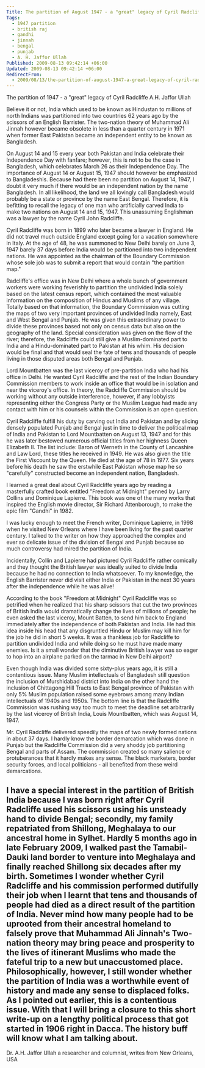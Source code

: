 ```yaml
---
Title: The partition of August 1947 - a "great" legacy of Cyril Radcliffe
Tags:
  - 1947 partition
  - british raj
  - gandhi
  - jinnah
  - bengal
  - punjab
  - A. H. Jaffor Ullah
Published: 2009-08-13 09:42:14 +06:00
Updated: 2009-08-13 09:42:14 +06:00
RedirectFrom:
  - 2009/08/13/the-partition-of-august-1947-a-great-legacy-of-cyril-radcliffe/
---
```


The partition of 1947 - a "great" legacy of Cyril Radcliffe
A.H. Jaffor Ullah

Believe it or not, India which used to be known as Hindustan to millions of north Indians was partitioned into two countries 62 years ago by the scissors of an English Barrister.  The two-nation theory of Muhammad Ali Jinnah however became obsolete in less than a quarter century in 1971 when former East Pakistan became an independent entity to be known as Bangladesh.  

On August 14 and 15 every year both Pakistan and India celebrate their Independence Day with fanfare; however, this is not to be the case in Bangladesh, which celebrates March 26 as their Independence Day.  The importance of August 14 or August 15, 1947 should however be emphasized to Bangladeshis.  Because had there been no partition on August 14, 1947, I doubt it very much if there would be an independent nation by the name Bangladesh.  In all likelihood, the land we all lovingly call Bangladesh would probably be a state or province by the name East Bengal. Therefore, it is befitting to recall the legacy of one man who artificially carved India to make two nations on August 14 and 15, 1947.  This unassuming Englishman was a lawyer by the name Cyril John Radcliffe.

Cyril Radcliffe was born in 1899 who later became a lawyer in England.  He did not travel much outside England except going for a vacation somewhere in Italy.  At the age of 48, he was summoned to New Delhi barely on June 3, 1947 barely 37 days before India would be partitioned into two independent nations. He was appointed as the chairman of the Boundary Commission whose sole job was to submit a report that would contain "the partition map." 

Radcliffe's office was in New Delhi where a whole bunch of government workers were working feverishly to partition the undivided India solely based on the latest census report, which contained the most valuable information on the composition of Hindus and Muslims of any village.  Totally based on that information, the Boundary Commission was cutting the maps of two very important provinces of undivided India namely, East and West Bengal and Punjab. He was given this extraordinary power to divide these provinces based not only on census data but also on the geography of the land. Special consideration was given on the flow of the river; therefore, the Radcliffe could still give a Muslim-dominated part to India and a Hindu-dominated part to Pakistan at his whim.  His decision would be final and that would seal the fate of tens and thousands of people living in those disputed areas both Bengal and Punjab.

Lord Mountbatten was the last viceroy of pre-partition India who had his office in Delhi.  He wanted Cyril Radcliffe and the rest of the Indian Boundary Commission members to work inside an office that would be in isolation and near the viceroy's office.  In theory, the Radcliffe Commission should be working without any outside interference, however, if any lobbyists representing either the Congress Party or the Muslim League had made any contact with him or his counsels within the Commission is an open question.

Cyril Radcliffe fulfill his duty by carving out India and Pakistan and by slicing densely populated Punjab and Bengal just in time to deliver the political map of India and Pakistan to Lord Mountbatten on August 13, 1947 and for this he was later bestowed numerous official titles from her highness Queen Elizabeth II. The list include: Baron of Werneth in the County of Lancashire and Law Lord, these titles he received in 1949. He was also given the title the First Viscount by the Queen. He died at the age of 78 in 1977. Six years before his death he saw the erstwhile East Pakistan whose map he so "carefully" constructed become an independent nation, Bangladesh.

I learned a great deal about Cyril Radcliffe years ago by reading a masterfully crafted book entitled "Freedom at Midnight" penned by Larry Collins and Dominique Lapierre. This book was one of the many works that inspired the English movie director, Sir Richard Attenborough, to make the epic film "Gandhi" in 1982.  

I was lucky enough to meet the French writer, Dominique Lapierre, in 1998 when he visited New Orleans where I have been living for the past quarter century.  I talked to the writer on how they approached the complex and ever so delicate issue of the division of Bengal and Punjab because so much controversy had mired the partition of India. 

Incidentally, Collin and Lapierre had pictured Cyril Radcliffe rather comically and they thought the British lawyer was ideally suited to divide India because he had no connection to India whatsoever. To my knowledge, the English Barrister never did visit either India or Pakistan in the next 30 years after the independence while he was alive!

According to the book "Freedom at Midnight" Cyril Radcliffe was so petrified when he realized that his sharp scissors that cut the two provinces of British India would dramatically change the lives of millions of people; he even asked the last viceroy, Mount Batten, to send him back to England immediately after the independence of both Pakistan and India. He had this idea inside his head that any disgruntled Hindu or Muslim may kill him for the job he did in short 5 weeks.  It was a thankless job for Radcliffe to partition undivided India and while doing so he must have made many enemies.  Is it a small wonder that the diminutive British lawyer was so eager to hop into an airplane parked on the tarmac in New Delhi airport?

Even though India was divided some sixty-plus years ago, it is still a contentious issue.  Many Muslim intellectuals of Bangladesh still question the inclusion of Murshidabad district into India on the other hand the inclusion of Chittagong Hill Tracts to East Bengal province of Pakistan with only 5% Muslim population raised some eyebrows among many Indian intellectuals of 1940s and 1950s.  The bottom line is that the Radcliffe Commission was rushing way too much to meet the deadline set arbitrarily by the last viceroy of British India, Louis Mountbatten, which was August 14, 1947.  

Mr. Cyril Radcliffe delivered speedily the maps of two newly formed nations in about 37 days. I hardly know the border demarcation which was done in Punjab but the Radcliffe Commission did a very shoddy job partitioning Bengal and parts of Assam.  The commission created so many salience or protuberances that it hardly makes any sense.  The black marketers, border security forces, and local politicians - all benefited from these weird demarcations.  

I have a special interest in the partition of British India because I was born right after Cyril Radcliffe used his scissors using his unsteady hand to divide Bengal; secondly, my family repatriated from Shillong, Meghalaya to our ancestral home in Sylhet. Hardly 5 months ago in late February 2009, I walked past the Tamabil-Dauki land border to venture into Meghalaya and finally reached Shillong six decades after my birth.  Sometimes I wonder whether Cyril Radcliffe and his commission performed dutifully their job when I learnt that tens and thousands of people had died as a direct result of the partition of India.  Never mind how many people had to be uprooted from their ancestral homeland to falsely prove that Muhammad Ali Jinnah's Two-nation theory may bring peace and prosperity to the lives of itinerant Muslims who made the fateful trip to a new but unaccustomed place.  Philosophically, however, I still wonder whether the partition of India was a worthwhile event of history and made any sense to displaced folks.  As I pointed out earlier, this is a contentious issue.  With that I will bring a closure to this short write-up on a lengthy political process that got started in 1906 right in Dacca. The history buff will know what I am talking about.
--------------------------------    
Dr. A.H. Jaffor Ullah a researcher and columnist, writes from New Orleans, USA

  

